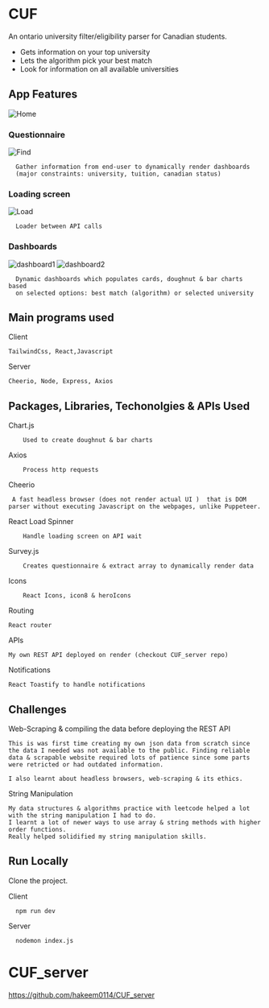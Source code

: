 # CUF 

An ontario university filter/eligibility parser for Canadian students.

- Gets information on your top university
- Lets the algorithm pick your best match
- Look for information on all available universities


## App Features
![Home](./src/assets/readmeAssets/homeReadme.png "Home")


### Questionnaire
![Find](./src/assets/readmeAssets/findReadme.png "Find")

```
  Gather information from end-user to dynamically render dashboards 
  (major constraints: university, tuition, canadian status)
```

### Loading screen
![Load](./src/assets/readmeAssets/loaderReadme.png "Load")

```
  Loader between API calls
```

### Dashboards
![dashboard1](./src/assets/readmeAssets/dashboard1Readme.png "dashboard1")
![dashboard2](./src/assets/readmeAssets/dashboard2Readme.png "dashboard2")

```
  Dynamic dashboards which populates cards, doughnut & bar charts based 
  on selected options: best match (algorithm) or selected university
```


## Main programs used

Client
```
TailwindCss, React,Javascript

``` 

Server
```
Cheerio, Node, Express, Axios

``` 

## Packages, Libraries, Techonolgies & APIs Used
Chart.js
```
    Used to create doughnut & bar charts
```
Axios
```
    Process http requests
```
Cheerio
```
 A fast headless browser (does not render actual UI )  that is DOM parser without executing Javascript on the webpages, unlike Puppeteer.
```
React Load Spinner
```
    Handle loading screen on API wait
```
Survey.js
```
    Creates questionnaire & extract array to dynamically render data
```
Icons
```
    React Icons, icon8 & heroIcons
```

Routing
```
React router
```

APIs
```
My own REST API deployed on render (checkout CUF_server repo)
```


Notifications
```
React Toastify to handle notifications
```



## Challenges

Web-Scraping & compiling the data before deploying the REST API
```
This is was first time creating my own json data from scratch since the data I needed was not available to the public. Finding reliable data & scrapable website required lots of patience since some parts were retricted or had outdated information.

I also learnt about headless browsers, web-scraping & its ethics.
```

String Manipulation
```
My data structures & algorithms practice with leetcode helped a lot with the string manipulation I had to do.
I learnt a lot of newer ways to use array & string methods with higher order functions. 
Really helped solidified my string manipulation skills.
```
## Run Locally

Clone the project.

Client
```
  npm run dev
```

Server
```
  nodemon index.js
```

# CUF_server
https://github.com/hakeem0114/CUF_server